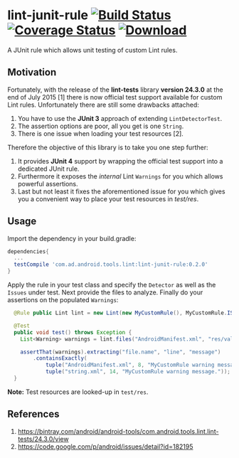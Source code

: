 # lint-junit-rule [![Build Status](https://travis-ci.org/a11n/lint-junit-rule.svg)](https://travis-ci.org/a11n/lint-junit-rule) [![Coverage Status](https://coveralls.io/repos/a11n/lint-junit-rule/badge.svg)](https://coveralls.io/r/a11n/lint-junit-rule) [ ![Download](https://api.bintray.com/packages/a11n/maven/com.ad.android.tools.lint/images/download.svg) ](https://bintray.com/a11n/maven/com.ad.android.tools.lint/_latestVersion)

A JUnit rule which allows unit testing of custom Lint rules.

## Motivation
Fortunately, with the release of the **lint-tests** library **version 24.3.0** at the end of July 2015 [1] there is now official test support available for custom Lint rules. Unfortunately there are still some drawbacks attached:

1. You have to use the **JUnit 3** approach of extending `LintDetectorTest`.
2. The assertion options are poor, all you get is one `String`.
3. There is one issue when loading your test resources [2].

Therefore the objective of this library is to take you one step further:
1. It provides **JUnit 4** support by wrapping the official test support into a dedicated JUnit rule.
2. Furthermore it exposes the *internal* Lint `Warnings` for you which allows powerful assertions.
3. Last but not least it fixes the aforementioned issue for you which gives you a convenient way to place your test resources in *test/res*.

## Usage
Import the dependency in your build.gradle:
```groovy
dependencies{
  ...
  testCompile 'com.ad.android.tools.lint:lint-junit-rule:0.2.0'
}
```
Apply the rule in your test class and specify the `Detector` as well as the `Issues` under test. Next provide the files to analyze. Finally do your assertions on the populated `Warnings`:
```java
  @Rule public Lint lint = new Lint(new MyCustomRule(), MyCustomRule.ISSUE);

  @Test
  public void test() throws Exception {
    List<Warning> warnings = lint.files("AndroidManifest.xml", "res/values/string.xml");

    assertThat(warnings).extracting("file.name", "line", "message")
        .containsExactly(
            tuple("AndroidManifest.xml", 8, "MyCustomRule warning message."),
            tuple("string.xml", 14, "MyCustomRule warning message."));
  }
```
**Note:** Test resources are looked-up in `test/res`.

## References
1. https://bintray.com/android/android-tools/com.android.tools.lint.lint-tests/24.3.0/view
2. https://code.google.com/p/android/issues/detail?id=182195
